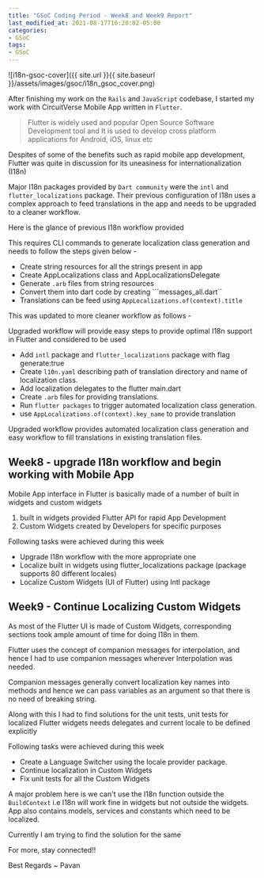 ```yaml
---
title: "GSoC Coding Period - Week8 and Week9 Report"
last_modified_at: 2021-08-17T16:20:02-05:00
categories:
- GSoC
tags:
- GSoC
---
```

 
![i18n-gsoc-cover]({{ site.url }}{{ site.baseurl }}/assets/images/gsoc/i18n_gsoc_cover.png)
 
After finishing my work on the ```Rails``` and ```JavaScript``` codebase, I started my work with CircuitVerse Mobile App written in ```Flutter```.
 
> Flutter is widely used and popular Open Source Software Development tool and It is used to develop cross platform applications for Android, iOS, linux etc
 
Despites of some of the benefits such as rapid mobile app development, Flutter was quite in discussion for its uneasiness for internationalization (I18n)
 
Major I18n packages provided by ```Dart community``` were the ```intl``` and ```flutter_localizations``` package. Their previous configuration of I18n uses a complex approach to feed translations in the app and needs to be upgraded to a cleaner workflow.
 
Here is the glance of previous I18n workflow provided
 
This requires CLI commands to generate localization class generation and needs to follow the steps given below -
 
* Create string resources for all the strings present in app
* Create AppLocalizations class and AppLocalizationsDelegate
* Generate ```.arb``` files from string resources
* Convert them into dart code by creating ```messages_all.dart``
* Translations can be feed using ```AppLocalizations.of(context).title```
 
This was updated to more cleaner workflow as follows -
 
Upgraded workflow will provide easy steps to provide optimal I18n support in Flutter and considered to be used
 
* Add ```intl``` package and ```flutter_localizations``` package with flag generate:true
* Create ```l10n.yaml``` describing path of translation directory and name of localization class.
* Add localization delegates to the flutter main.dart
* Create ```.arb``` files for providing translations.
* Run ```flutter packages``` to trigger automated localization class generation.
* use ```AppLocalizations.of(context).key_name``` to provide translation
 
Upgraded workflow provides automated localization class generation and easy workflow to fill translations in existing translation files.
 
## Week8 - upgrade I18n workflow and begin working with Mobile App
 
Mobile App interface in Flutter is basically made of a number of built in widgets and custom widgets
 
1. built in widgets provided Flutter API for rapid App Development
2. Custom Widgets created by Developers for specific purposes
 
Following tasks were achieved during this week
 
* Upgrade I18n workflow with the more appropriate one
* Localize built in widgets using flutter_localizations package (package supports 80 different locales)
* Localize Custom Widgets (UI of Flutter) using Intl package
 
## Week9 - Continue Localizing Custom Widgets
 
As most of the Flutter UI is made of Custom Widgets, corresponding sections took ample amount of time for doing I18n in them.
 
Flutter uses the concept of companion messages for interpolation, and hence I had to use companion messages wherever Interpolation was needed.
 
Companion messages generally convert localization key names into methods and hence we can pass variables as an argument so that there is no need of breaking string.
 
Along with this I had to find solutions for the unit tests, unit tests for localized Flutter widgets needs delegates and current locale to be defined explicitly
 
Following tasks were achieved during this week
 
* Create a Language Switcher using the locale provider package.
* Continue localization in Custom Widgets
* Fix unit tests for all the Custom Widgets
 
 
A major problem here is we can't use the I18n function outside the ```BuildContext``` i.e I18n will work fine in widgets but not outside the widgets. App also contains models, services and constants which need to be localized.
 
Currently I am trying to find the solution for the same
 
For more, stay connected!!
 
Best Regards ~ Pavan
